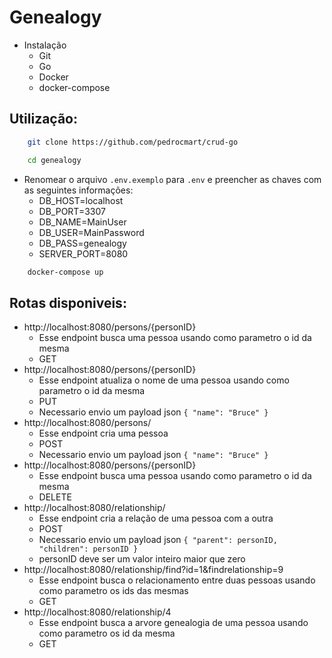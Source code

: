 # Genealogy

- Instalação
    * Git
    * Go
    * Docker
    * docker-compose

## Utilização:

```bash
    git clone https://github.com/pedrocmart/crud-go

    cd genealogy
```
- Renomear o arquivo `.env.exemplo` para `.env` e preencher as chaves com as seguintes informações:
  - DB_HOST=localhost
  - DB_PORT=3307
  - DB_NAME=MainUser
  - DB_USER=MainPassword
  - DB_PASS=genealogy
  - SERVER_PORT=8080
```bash
    docker-compose up
```

## Rotas disponiveis:

- http://localhost:8080/persons/{personID}
  - Esse endpoint busca uma pessoa usando como parametro o id da mesma
  - GET
- http://localhost:8080/persons/{personID}
  - Esse endpoint atualiza o nome de uma pessoa usando como parametro o id da mesma
  - PUT
  - Necessario envio um payload json ``{ "name": "Bruce" }``
- http://localhost:8080/persons/
  - Esse endpoint cria uma pessoa
  - POST
  - Necessario envio um payload json ``{ "name": "Bruce" }``
- http://localhost:8080/persons/{personID}
  - Esse endpoint busca uma pessoa usando como parametro o id da mesma
  - DELETE
- http://localhost:8080/relationship/
  - Esse endpoint cria a relação de uma pessoa com a outra
  - POST
  - Necessario envio um payload json ``{ "parent": personID, "children": personID }``
  - personID deve ser um valor inteiro maior que zero
- http://localhost:8080/relationship/find?id=1&findrelationship=9
  - Esse endpoint busca o relacionamento entre duas pessoas usando como parametro os ids das mesmas
  - GET
- http://localhost:8080/relationship/4
  - Esse endpoint busca a arvore genealogia de uma pessoa usando como parametro os id da mesma
  - GET